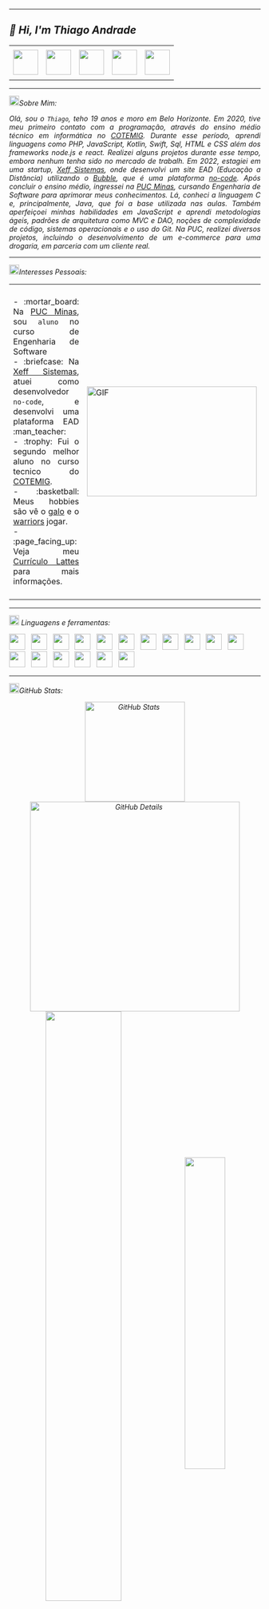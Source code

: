 -----

## <i> :wave: <b>Hi</b>, I'm Thiago Andrade

<div align="center">
<table>
<tr>
 <td align="center" colspan="11"></td>
</tr> 
<tr>
<td><a href="https://github.com/Thiaago79" target="_blank"><img src="https://github.com/ThiagoAndradeRamalho/ThiagoAndradeRamalho/blob/main/Img/github5.png" width="50px" height="50px"/></a>
</td>
<td><a href="https://replit.com/@ThiagoAndrade27"><img src="https://github.com/ThiagoAndradeRamalho/ThiagoAndradeRamalho/blob/main/Img/replit3.svg" width="50px" height="50px"/></a>
</td>
<td><a href="mailto:thramalho79@gmail.com" target="_blank"><img src="https://github.com/ThiagoAndradeRamalho/ThiagoAndradeRamalho/blob/main/Img/gmail3.png" width="50px" height="50px"/></a>
</td>
<td><a href="https://www.instagram.com/thiaago_ar/" target="_blank"><img src="https://github.com/ThiagoAndradeRamalho/ThiagoAndradeRamalho/blob/main/Img/insta2.png" width="50px" height="50px"/></a>
</td>
<td><a href="https://www.linkedin.com/in/thiagoramalho79/" target="_blank"><img src="https://github.com/ThiagoAndradeRamalho/ThiagoAndradeRamalho/blob/main/Img/linkedin2.png" width="50px" height="50px"/></a>
</td>
</tr>
<tr>
 <td align="center" colspan="11"></td>
</tr> 
</table>

</div>

-----

<img height="20" alt="GIF" src="https://github.com/ThiagoAndradeRamalho/ThiagoAndradeRamalho/blob/main/Img/soulgem.gif"/>Sobre Mim:

<div align="justify">
Olá, sou o <code>Thiago</code>, teho 19 anos e moro em Belo Horizonte. Em 2020, tive meu primeiro contato com a programação, através do ensino médio técnico em informática no <a href="https://www.cotemig.com.br/?pht=53101598905687976&keyword=cotemig&gad_source=1&gclid=CjwKCAjwk8e1BhALEiwAc8MHiPtsnaWmqXoGbG5EjlQFF5Q7rVjYAqvaJbRO8HwqTs95GlMSf2KQ0xoCSQUQAvD_BwE" target="_blank">COTEMIG</a>. Durante esse período, aprendi linguagens como PHP, JavaScript, Kotlin, Swift, Sql, HTML e CSS além dos frameworks node.js e react. Realizei alguns projetos durante esse tempo, embora nenhum tenha sido no mercado de trabalh. Em 2022, estagiei em uma startup, <a href="https://www.linkedin.com/company/xeff/?originalSubdomain=br" target="_blank">Xeff Sistemas</a>, onde desenvolvi um site EAD (Educação a Distância) utilizando o <a href="https://bubble.io" target="_blank">Bubble</a>, que é uma plataforma <a href="https://zeev.it/blog/o-que-e-no-code/" target="_blank">no-code</a>.
Após concluir o ensino médio, ingressei na <a href="https://www.pucminas.br/destaques/Paginas/default.aspx?utm_source=google&utm_medium=cpa&utm_campaign=aon-institucional&utm_content=PC00002&gad_source=1&gclid=CjwKCAjwk8e1BhALEiwAc8MHiJ66s56joN9L6Kuvbl90gkXUs0P3SBC0DVm4dBxJ1eJjZ6Ne838X5BoClk4QAvD_BwE" target="_blank">PUC Minas</a>, cursando Engenharia de Software para aprimorar meus conhecimentos. Lá, conheci a linguagem C e, principalmente, Java, que foi a base utilizada nas aulas. Também aperfeiçoei minhas habilidades em JavaScript e aprendi metodologias ágeis, padrões de arquitetura como MVC e DAO, noções de complexidade de código, sistemas operacionais e o uso do Git. Na PUC, realizei diversos projetos, incluindo o desenvolvimento de um e-commerce para uma drogaria, em parceria com um cliente real.
</div>

-----

<div>
  
<img height="20" alt="GIF" src="https://github.com/ThiagoAndradeRamalho/ThiagoAndradeRamalho/blob/main/Img/soulgem.gif"/>Interesses Pessoais:

<table>
<tr>
 <td align="center" colspan="2"></td>
</tr> 
<tr>
<td>
<div align="justify">
<p> 
- :mortar_board: Na <a href="https://www.pucminas.br/" target="_blank">PUC Minas</a>, sou <code>aluno</code> no curso de Engenharia de Software<br />
- :briefcase: Na <a href="https://www.linkedin.com/company/xeff/?originalSubdomain=br/" target="_blank">Xeff Sistemas</a>, atuei como desenvolvedor <code>no-code</code>, e desenvolvi uma plataforma EAD :man_teacher:<br />
- :trophy: Fui o segundo melhor aluno no curso tecnico do <a href="https://www.cotemig.com.br/?pht=53101598905687976&keyword=cotemig&gad_source=1&gclid=CjwKCAjwk8e1BhALEiwAc8MHiPtsnaWmqXoGbG5EjlQFF5Q7rVjYAqvaJbRO8HwqTs95GlMSf2KQ0xoCSQUQAvD_BwE" target="_blank">COTEMIG</a>.<br />
- :basketball: Meus hobbies são vê o <a href="https://atletico.com.br" target="_blank">galo</a> e o <a href="https://www.nba.com/warriors/" target="_blank">warriors</a> jogar.<br />
- :page_facing_up: Veja meu <a href="https://github.com/ThiagoAndradeRamalho/ThiagoAndradeRamalho/blob/main/Img/ThiagoCV.pdf" target="_blank">Currículo Lattes</a> para mais informações.
</p>
</div>
</td>
<td>
<div>
<img alt="GIF" src="https://github.com/ThiagoAndradeRamalho/ThiagoAndradeRamalho/blob/main/Img/dev.gif" width="340px" height="220px"/>
</div>
</td>
</tr>
<tr>
 <td align="center" colspan="2"></td>
</tr> 
</table>

</div>

-----

<div>

<img height="20" alt="GIF" src="https://github.com/ThiagoAndradeRamalho/ThiagoAndradeRamalho/blob/main/Img/skills.gif"/>&nbsp;Linguagens e ferramentas:

<code><a href="https://www.open-std.org/jtc1/sc22/wg14/" target="_blank"><img width="32" height="32" src="https://github.com/ThiagoAndradeRamalho/ThiagoAndradeRamalho/blob/main/Img/c.png"/></a></code>
&nbsp; 
<code><a href="https://docs.microsoft.com/pt-br/dotnet/csharp/" target="_blank"><img width="32" height="32" src="https://github.com/ThiagoAndradeRamalho/ThiagoAndradeRamalho/blob/main/Img/csharp.png"/></a></code>
&nbsp; 
<code><a href="https://www.java.com/pt-BR/" target="_blank"><img width="32" height="32" src="https://github.com/ThiagoAndradeRamalho/ThiagoAndradeRamalho/blob/main/Img/java.png"/></a></code>
&nbsp; 
<code><a href="https://www.w3schools.com/html/" target="_blank"><img width="32" height="32" src="https://github.com/ThiagoAndradeRamalho/ThiagoAndradeRamalho/blob/main/Img/html.svg"/></a></code>
&nbsp; 
<code><a href="https://www.w3schools.com/css/" target="_blank"><img width="32" height="32" src="https://github.com/ThiagoAndradeRamalho/ThiagoAndradeRamalho/blob/main/Img/css.svg"/></a></code>
&nbsp; 
<code><a href="https://www.w3schools.com/js/" target="_blank"><img width="32" height="32" src="https://github.com/ThiagoAndradeRamalho/ThiagoAndradeRamalho/blob/main/Img/js.png"/></a></code>
&nbsp; 
<code><a href="https://pt-br.reactjs.org/" target="_blank"><img width="32" height="32" src="https://github.com/ThiagoAndradeRamalho/ThiagoAndradeRamalho/blob/main/Img/react.png"/></a></code>
&nbsp; 
<code><a href="https://www.mysql.com/" target="_blank"><img width="32" height="32" src="https://github.com/ThiagoAndradeRamalho/ThiagoAndradeRamalho/blob/main/Img/mysql.png"/></a></code>
&nbsp; 
<code><a href="https://www.postgresql.org/" target="_blank"><img width="32" height="32" src="https://github.com/ThiagoAndradeRamalho/ThiagoAndradeRamalho/blob/main/Img/postgresql.png"/></a></code>
&nbsp; 
<code><a href="https://nodejs.org/en/" target="_blank"><img width="32" height="32" src="https://github.com/ThiagoAndradeRamalho/ThiagoAndradeRamalho/blob/main/Img/nodejs.png"/></a></code>
&nbsp;
<code><a href="https://git-scm.com/" target="_blank"><img width="32" height="32" src="https://github.com/ThiagoAndradeRamalho/ThiagoAndradeRamalho/blob/main/Img/git.png"/></a></code>
&nbsp; 
<code><a href="https://kotlinlang.org/api/latest/jvm/stdlib/org.w3c.dom.svg/-s-v-g-a-element/download.html" target="_blank"><img width="32" height="32" src="https://github.com/ThiagoAndradeRamalho/ThiagoAndradeRamalho/blob/main/Img/kotlin.png"/></a></code>
&nbsp; 
<code><a href="https://www.swift.org/download/" target="_blank"><img width="32" height="32" src="https://github.com/ThiagoAndradeRamalho/ThiagoAndradeRamalho/blob/main/Img/swift.png"/></a></code>
&nbsp; 
<code><a href="https://www.eclipse.org/downloads/" target="_blank"><img width="32" height="32" src="https://github.com/ThiagoAndradeRamalho/ThiagoAndradeRamalho/blob/main/Img/eclipse.png"/></a></code>
&nbsp; 
<code><a href="https://code.visualstudio.com" target="_blank"><img width="32" height="32" src="https://github.com/ThiagoAndradeRamalho/ThiagoAndradeRamalho/blob/main/Img/vs.png"/></a></code>
&nbsp;
<code><a href="https://www.php.net/downloads.php" target="_blank"><img width="32" height="32" src="https://github.com/ThiagoAndradeRamalho/ThiagoAndradeRamalho/blob/main/Img/php.png"/></a></code>
&nbsp;
<code><a href="https://developer.apple.com/xcode/" target="_blank"><img width="32" height="32" src="https://github.com/ThiagoAndradeRamalho/ThiagoAndradeRamalho/blob/main/Img/xcode.png"/></a></code>
&nbsp;
</div>

-----

<div>

<img height="20" alt="GIF" src="https://github.com/ThiagoAndradeRamalho/ThiagoAndradeRamalho/blob/main/Img/graphic.gif"/>GitHub Stats:

<div align="center">
<img alt="GitHub Stats" width="200px" src="http://github-profile-summary-cards.vercel.app/api/cards/stats?username=Thiaago79&theme=github_dark"/>


<img alt="GitHub Details" width="420px" src="http://github-profile-summary-cards.vercel.app/api/cards/profile-details?username=Thiaago79&theme=github_dark"/>


</div>

<div  align="center" style="margin-bottom:100px">
<img width=55% align="center"  src="https://github-readme-streak-stats.herokuapp.com?user=Thiaago79&theme=github_dark" />
<img width=40% align="center" src="https://github-readme-stats.vercel.app/api/top-langs/?username=Thiaago79&show_icons=true&theme=shadow_green" />
 </div>

<img align="center" alt="Footer2" src="https://github.com/ThiagoAndradeRamalho/ThiagoAndradeRamalho/blob/main/Img/barraPreta.svg"/>

